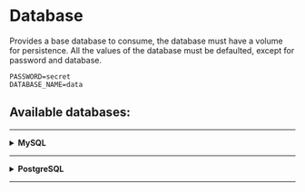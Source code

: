 # Database
Provides a base database to consume, the database must have a volume for persistence. All the values of the database must be defaulted, except for password and database.

```
PASSWORD=secret
DATABASE_NAME=data
```

## Available databases:
<hr>
<details>
<summary><b>MySQL</b></summary>
Connection settings:

```
url: jdbc:mysql://localhost:3306/data
username: root
password: secret
```
</details>
<hr>
<details>
<summary><b>PostgreSQL</b></summary>
Connection settings:

```
url: jdbc:postgresql://localhost:5432/data
username: postgres
password: secret
```
</details>
<hr>